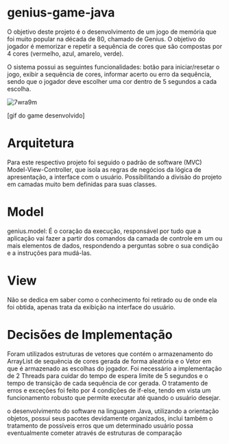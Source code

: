 # genius-game-java

O objetivo deste projeto é o desenvolvimento de um jogo de memória que foi muito popular na década de 80, chamado de Genius. O objetivo do jogador é memorizar e repetir a sequência de cores que são compostas por 4 cores (vermelho, azul, amarelo, verde).

O sistema possui as seguintes funcionalidades: botão para iniciar/resetar o jogo, exibir a sequência de cores, informar acerto ou erro da sequência, sendo que o jogador deve escolher uma cor dentro de 5 segundos a cada escolha.

![7wra9m](https://github.com/mtsfreitas/genius-game-java/assets/21324690/83749909-901e-4c68-8752-91cc96830c5e)

[gif do game desenvolvido]

# Arquitetura
Para este respectivo projeto foi seguido o padrão de software (MVC) Model-View-Controller, que isola as regras de negócios da lógica de apresentação, a interface com o usuário. Possibilitando a divisão do projeto em camadas muito bem definidas para suas classes.

# Model
genius.model: É o coração da execução, responsável por tudo que a aplicação vai fazer a partir dos comandos da camada de controle em um ou mais elementos de dados, respondendo a perguntas sobre o sua condição e a instruções para mudá-las.

# View
Não se dedica em saber como o conhecimento foi retirado ou de onde ela foi obtida, apenas trata da exibição na interface do usuário.

# Decisões de Implementação
Foram utilizados estruturas de vetores que contém o armazenamento do ArrayList de sequência de cores gerada de forma aleatória e o Vetor em que é armazenado as escolhas do jogador. Foi necessário a implementação de 2 Threads para cuidar do tempo de espera limite de 5 segundos e o tempo de transição de cada sequência de cor gerada. O tratamento de erros e exceções foi feito por 4 condições de if-else, tendo em vista um funcionamento robusto que permite executar até quando o usuário desejar.

o desenvolvimento do software na linguagem Java, utilizando a orientação objetos, possui seus pacotes devidamente organizados, inclui também o tratamento de possíveis erros que um determinado usuário possa eventualmente cometer através de estruturas de comparação
